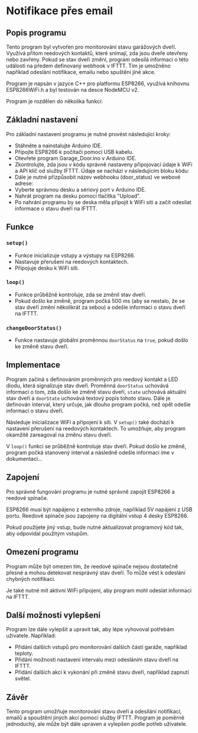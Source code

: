# Notifikace přes email

## Popis programu

Tento program byl vytvořen pro monitorování stavu garážových dveří. Využívá přitom reedových kontaktů, které snímají, zda jsou dveře otevřeny nebo zavřeny. Pokud se stav dveří změní, program odesílá informaci o této události na předem definovaný webhook v IFTTT. Tím je umožněno například odeslání notifikace, emailu nebo spuštění jiné akce.

Program je napsán v jazyce C++ pro platformu ESP8266, využívá knihovnu ESP8266WiFi.h a byl testován na desce NodeMCU v2.

Program je rozdělen do několika funkcí:

## Základní nastavení

Pro základní nastavení programu je nutné provést následující kroky:

- Stáhněte a nainstalujte Arduino IDE.
- Připojte ESP8266 k počítači pomocí USB kabelu.
- Otevřete program Garage_Door.ino v Arduino IDE.
- Zkontrolujte, zda jsou v kódu správně nastaveny připojovací údaje k WiFi a API klíč od služby IFTTT. Údaje se nachází v následujícím bloku kódu:
- Dále je nutné přizpůsobit název webhooku (door_status) ve webové adrese:
- Vyberte správnou desku a sériový port v Arduino IDE.
- Nahrát program na desku pomocí tlačítka "Upload".
- Po nahrání programu by se deska měla připojit k WiFi síti a začít odesílat informace o stavu dveří na IFTTT.

## Funkce
### `setup()`

- Funkce inicializuje vstupy a výstupy na ESP8266.
- Nastavuje přerušení na reedových kontaktech.
- Připojuje desku k WiFi síti.

### `loop()`

- Funkce průběžně kontroluje, zda se změnil stav dveří.
- Pokud došlo ke změně, program počká 500 ms (aby se nestalo, že se stav dveří změní několikrát za sebou) a odešle informaci o stavu dveří na IFTTT.

### `changeDoorStatus()`

- Funkce nastavuje globální proměnnou `doorStatus` na `true`, pokud došlo ke změně stavu dveří.

## Implementace

Program začíná s definováním proměnných pro reedový kontakt a LED diodu, která signalizuje stav dveří. Proměnná `doorStatus` uchovává informaci o tom, zda došlo ke změně stavu dveří, `state` uchovává aktuální stav dveří a `doorState` uchovává textový popis tohoto stavu. Dále je definován interval, který určuje, jak dlouho program počká, než opět odešle informaci o stavu dveří.

Následuje inicializace WiFi a připojení k síti. V `setup()` také dochází k nastavení přerušení na reedových kontaktech. To umožňuje, aby program okamžitě zareagoval na změnu stavu dveří.

V `loop()` funkci se průběžně kontroluje stav dveří. Pokud došlo ke změně, program počká stanovený interval a následně odešle informaci íme v dokumentaci...

## Zapojení

Pro správné fungování programu je nutné správně zapojit ESP8266 a reedové spínače.

ESP8266 musí být napájeno z externího zdroje, například 5V napájení z USB portu. Reedové spínače jsou zapojeny na digitální vstup 4 desky ESP8266.

Pokud použijete jiný vstup, bude nutné aktualizovat programový kód tak, aby odpovídal použitým vstupům.

## Omezení programu

Program může být omezen tím, že reedové spínače nejsou dostatečně přesné a mohou detekovat nesprávný stav dveří. To může vést k odeslání chybných notifikací.

Je také nutné mít aktivní WiFi připojení, aby program mohl odeslat informaci na IFTTT.

## Další možnosti vylepšení

Program lze dále vylepšit a upravit tak, aby lépe vyhovoval potřebám uživatele. Například:

- Přidání dalších vstupů pro monitorování dalších částí garáže, například teploty.
- Přidání možnosti nastavení intervalu mezi odesláním stavu dveří na IFTTT.
- Přidání dalších akcí k vykonání při změně stavu dveří, například zapnutí světel.

## Závěr

Tento program umožňuje monitorování stavu dveří a odesílání notifikací, emailů a spouštění jiných akcí pomocí služby IFTTT. Program je poměrně jednoduchý, ale může být dále upraven a vylepšen podle potřeb uživatele.
